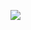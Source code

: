 [![](https://mermaid.ink/img/pako:eNq1VV1v0zAU_StXfm7TfLRpm4dJCCYQsA2p4wWCJje-abwldoidbqXqf-c6_WCjQ9pgqFJbH1-fe3x97LtmmRbIEmbwe4sqwzeSLxpepcpKWyL4XpzAOd6C0hZBKphJtSC85gsEXtcg9vE1b6zMZM2VhdZg8xCZN_r2CCRg6bBUuQX9k5NdVAKXBcJn-ge6RmWgsLY2yWBgbCskGi8zXoGlkepGerkc4B2v6hJJzsDU3Km0tP6QcveH-LcJE3h7evk8zlTxzMolpxrsRW9_-_dVR_4QzrWFMy1kLlFAg7ZtFFUM3l2efQShs7ZCZVMl8IjvX1VWXCqaNs-TWh1LdbUjHshlif9FKdXTu34ZnbNPr-A9X_JZ1sja_lnyuXNvIxeFBZ3DA5vtBmAsOdMA3mHW2j3_PW53TwjjlAVtVqDZBswuziFvdNWNXqpCgltXIq2eVqTQ9-Hiw2-lccvBEYGeX2Nm4esaUrrtyjoHsoQGnSkl7ZmbVcp6hFA8budCP4z6QT9IGWx64HkefHs5M-R8KUmJR19_ucPCVuXhPsGttEW36QfEj6h97J1xGBALNgYUr4hENx2ZuvfsubFUdes8hqVwLtr7jysBWSmzGwOGL8lQrbXu5I4r8-li9hwXUP4rl__qyQ9Q6AfwukGKErBOWYXG0DtNB5qybiPZdi5lm0er8-vDerS4oSdFUGtYpwrIEbTfamcOgTlvS3JRqjYUylurZyuVscQ2LfZYWzsf7ToJS3JemgN6KqTVzQEsNRdIwzWzq9r1oYU0lijpEHO5cHjblATvq-amvQUddzv3Ml0NjBQF3dtiOY0HcRhPeBhhPI74KIpENg-mkzwcBrkY-0HI2WbTY9jlP9s2va739Rg1oy9aV3v5NHSJ71jSD31vEkbhKBiHw3AYBfGwx1YsIV4v8qNJHI3CUTT145CYf3QUgefHcTQN4sl4RHr80eYnRSOgvw?type=png)](https://mermaid.live/edit#pako:eNq1VV1v0zAU_StXfm7TfLRpm4dJCCYQsA2p4wWCJje-abwldoidbqXqf-c6_WCjQ9pgqFJbH1-fe3x97LtmmRbIEmbwe4sqwzeSLxpepcpKWyL4XpzAOd6C0hZBKphJtSC85gsEXtcg9vE1b6zMZM2VhdZg8xCZN_r2CCRg6bBUuQX9k5NdVAKXBcJn-ge6RmWgsLY2yWBgbCskGi8zXoGlkepGerkc4B2v6hJJzsDU3Km0tP6QcveH-LcJE3h7evk8zlTxzMolpxrsRW9_-_dVR_4QzrWFMy1kLlFAg7ZtFFUM3l2efQShs7ZCZVMl8IjvX1VWXCqaNs-TWh1LdbUjHshlif9FKdXTu34ZnbNPr-A9X_JZ1sja_lnyuXNvIxeFBZ3DA5vtBmAsOdMA3mHW2j3_PW53TwjjlAVtVqDZBswuziFvdNWNXqpCgltXIq2eVqTQ9-Hiw2-lccvBEYGeX2Nm4esaUrrtyjoHsoQGnSkl7ZmbVcp6hFA8budCP4z6QT9IGWx64HkefHs5M-R8KUmJR19_ucPCVuXhPsGttEW36QfEj6h97J1xGBALNgYUr4hENx2ZuvfsubFUdes8hqVwLtr7jysBWSmzGwOGL8lQrbXu5I4r8-li9hwXUP4rl__qyQ9Q6AfwukGKErBOWYXG0DtNB5qybiPZdi5lm0er8-vDerS4oSdFUGtYpwrIEbTfamcOgTlvS3JRqjYUylurZyuVscQ2LfZYWzsf7ToJS3JemgN6KqTVzQEsNRdIwzWzq9r1oYU0lijpEHO5cHjblATvq-amvQUddzv3Ml0NjBQF3dtiOY0HcRhPeBhhPI74KIpENg-mkzwcBrkY-0HI2WbTY9jlP9s2va739Rg1oy9aV3v5NHSJ71jSD31vEkbhKBiHw3AYBfGwx1YsIV4v8qNJHI3CUTT145CYf3QUgefHcTQN4sl4RHr80eYnRSOgvw)
